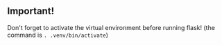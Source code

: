 ## Important!

Don't forget to activate the virtual environment before running flask!
(the command is `. .venv/bin/activate`)